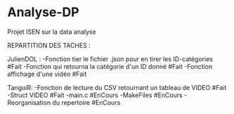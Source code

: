 # Analyse-DP #
Projet ISEN sur la data analyse

REPARTITION DES TACHES :

JulienDOL :
	-Fonction tier le fichier .json pour en tirer les ID-catégories	#Fait
	-Fonction qui retourna la catégorie d'un ID donné 		#Fait
	-Fonction affichage d'une vidéo 				#Fait

TanguiR:
	-Fonction de lecture du CSV retournant un tableau de VIDEO	#Fait
	-Struct VIDEO							#Fait
	-main.c								#EnCours
	-MakeFiles							#EnCours
	-Reorganisation du repertoire					#EnCours

